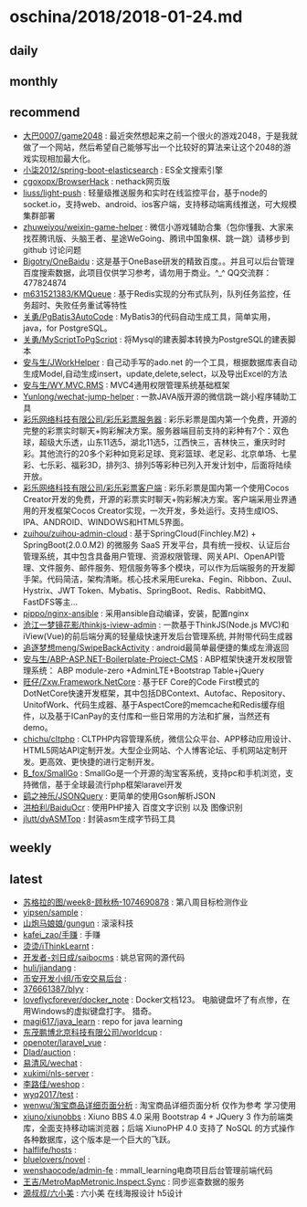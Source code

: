 # oschina/2018/2018-01-24.md



## daily



## monthly



## recommend

- [大巴0007/game2048](http://git.oschina.net/daba0007/game2048) : 最近突然想起来之前一个很火的游戏2048，于是我就做了一个网站，然后希望自己能够写出一个比较好的算法来让这个2048的游戏实现相加最大化。
- [小柒2012/spring-boot-elasticsearch](http://git.oschina.net/52itstyle/spring-boot-elasticsearch) : ES全文搜索引擎
- [cgoxopx/BrowserHack](http://git.oschina.net/cgoxopx/BrowserHack) : nethack网页版
- [liuss/light-push](http://git.oschina.net/crafts/light-push) : 轻量级推送服务和实时在线监控平台，基于node的socket.io，支持web、android、ios客户端，支持移动端离线推送，可大规模集群部署
- [zhuweiyou/weixin-game-helper](http://git.oschina.net/npm/weixin-game-helper) : 微信小游戏辅助合集（包你懂我、大家来找茬腾讯版、头脑王者、星途WeGoing、腾讯中国象棋、跳一跳）请移步到 github 讨论问题
- [Bigotry/OneBaidu](http://git.oschina.net/Bigotry/OneBaidu) : 这是基于OneBase研发的精致百度。。并且可以后台管理百度搜索数据，此项目仅供学习参考，请勿用于商业。^_^ QQ交流群：477824874
- [m631521383/KMQueue](http://git.oschina.net/iicode/KMQueue) : 基于Redis实现的分布式队列，队列任务监控，任务超时、失败任务重试等特性
- [关勇/PgBatis3AutoCode](http://git.oschina.net/tommygun/PgBatis3AutoCode) : MyBatis3的代码自动生成工具，简单实用，java，for PostgreSQL。
- [关勇/MyScriptToPgScript](http://git.oschina.net/tommygun/MyScriptToPgScript) : 将Mysql的建表脚本转换为PostgreSQL的建表脚本
- [安与生/JWorkHelper](http://git.oschina.net/anshengyu/JWorkHelper) : 自己动手写的ado.net 的一个工具，根据数据库表自动生成Model,自动生成insert，update,delete,select，以及导出Excel的方法
- [安与生/WY.MVC.RMS](http://git.oschina.net/anshengyu/WY.MVC.RMS) : ﻿MVC4通用权限管理系统基础框架
- [Yunlong/wechat-jump-helper](http://git.oschina.net/yunlong/wechat-jump-helper) : 一款JAVA版开源的微信跳一跳小程序辅助工具
- [彩乐网络科技有限公司/彩乐彩票服务器](http://git.oschina.net/cailetech/lotteryserver) : 彩乐彩票是国内第一个免费，开源的完整的彩票实时聊天+购彩解决方案。服务器端目前支持的彩种有7个：双色球，超级大乐透，山东11选5，湖北11选5，江西快三，吉林快三，重庆时时彩。其他流行的20多个彩种如竞彩足球、竞彩篮球、老足彩、北京单场、七星彩、七乐彩、福彩3D，排列3、排列5等彩种已列入开发计划中，后面将陆续开放。
- [彩乐网络科技有限公司/彩乐彩票客户端](http://git.oschina.net/cailetech/lotteryclient) : 彩乐彩票是国内第一个使用Cocos Creator开发的免费，开源的彩票实时聊天+购彩解决方案。客户端采用业界通用的开发框架Cocos Creator实现，一次开发，多处运行。支持生成IOS、IPA、ANDROID、WINDOWS和HTML5界面。
- [zuihou/zuihou-admin-cloud](http://git.oschina.net/zuihou111/zuihou-admin-cloud) : 基于SpringCloud(Finchley.M2) + SpringBoot(2.0.0.M2) 的微服务 SaaS 开发平台，具有统一授权、认证后台管理系统，其中包含具备用户管理、资源权限管理、网关API、OpenAPI管理、文件服务、邮件服务、短信服务等多个模块，可以作为后端服务的开发脚手架。代码简洁，架构清晰。核心技术采用Eureka、Fegin、Ribbon、Zuul、Hystrix、JWT Token、Mybatis、SpringBoot、Redis、RabbitMQ、FastDFS等主...
- [pippo/nginx-ansible](http://git.oschina.net/pippozq/nginx-ansible) : 采用ansible自动编译，安装，配置nginx
- [沧江一梦镜花影/thinkjs-iview-admin](http://git.oschina.net/jingangdaxingxing/thinkjs-iview-admin) : 一款基于ThinkJS(Node.js MVC)和iView(Vue)的前后端分离的轻量级快速开发后台管理系统, 并附带代码生成器
- [追逐梦想meng/SwipeBackActivity](http://git.oschina.net/mengpeng920223/SwipeBackActivity) : android最简单最便捷的集成左滑返回
- [安与生/ABP-ASP.NET-Boilerplate-Project-CMS](http://git.oschina.net/anshengyu/ABP-ASP.NET-Boilerplate-Project-CMS) : ABP框架快速开发权限管理系统： ABP module-zero +AdminLTE+Bootstrap Table+jQuery
- [旺仔/Zxw.Framework.NetCore](http://git.oschina.net/ceo_bitch/Zxw.Framework.NetCore) : 基于EF Core的Code First模式的DotNetCore快速开发框架，其中包括DBContext、Autofac、Repository、UnitofWork、代码生成器、基于AspectCore的memcache和Redis缓存组件，以及基于ICanPay的支付库和一些日常用的方法和扩展，当然还有demo。
- [chichu/cltphp](http://git.oschina.net/chichu/cltphp) : CLTPHP内容管理系统，微信公众平台、APP移动应用设计、HTML5网站API定制开发。大型企业网站、个人博客论坛、手机网站定制开发。更高效、更快捷的进行定制开发。
- [B_fox/SmallGo](http://git.oschina.net/jcove/SmallGo) : SmallGo是一个开源的淘宝客系统，支持pc和手机浏览，支持微信，基于全球最流行php框架laravel开发
- [鹞之神乐/JSONQuery](http://git.oschina.net/Kagura/JSONQuery) : 更简单的使用Gson解析JSON
- [洪柏利/BaiduOcr](http://git.oschina.net/paultest/BaiduOcr) : 使用PHP接入 百度文字识别 以及 图像识别
- [jlutt/dyASMTop](http://git.oschina.net/jlutt/dyASMTop) : 封装asm生成字节码工具


## weekly



## latest

- [苏格拉的图/week8-顾秋杨-1074690878](http://git.oschina.net/SuGeLaDeTu/week8-GuQiuYang-1074690878) : 第八周目标检测作业
- [yipsen/sample](http://git.oschina.net/yipsen/sample) : 
- [山炮马娘娘/gungun](http://git.oschina.net/gws321/gungun) : 滚滚科技
- [kafei_zao/手赚](http://git.oschina.net/kafei_zao/ShouZhuan) : 手赚
- [烫烫/iThinkLearnt](http://git.oschina.net/iamtang/iThinkLearnt) : 
- [开发者-刘日成/saibocms](http://git.oschina.net/lrc5559791/saibocms) : 姚总官网的源代码
- [huli/jiandang](http://git.oschina.net/alaye/jiandang) : 
- [币安开发小组/币安交易后台](http://git.oschina.net/jy_binance/binance_web) : 
- [376661387/blyy](http://git.oschina.net/zxc432wq376661387/blyy) : 
- [loveflycforever/docker_note](http://git.oschina.net/loveflycforever/docker_note) : Docker文档123。 电脑键盘坏了有点惨，在用Windows的虚拟键盘打字。 猎奇。
- [magi617/java_learn](http://git.oschina.net/david_wong/java_learn) : repo for java learning
- [东茂鹏博北京科技有限公司/worldcup](http://git.oschina.net/dmpb/worldcup) : 
- [openoter/laravel_vue](http://git.oschina.net/openoter/laravel_vue) : 
- [Dlad/auction](http://git.oschina.net/qdladoooo/auction) : 
- [易清风/wechat](http://git.oschina.net/jianqingwang/wechat) : 
- [xukimi/nls-server](http://git.oschina.net/tiyuiui/nls-server) : 
- [李路佳/weshop](http://git.oschina.net/aiyamakakade/weshop) : 
- [wyq2017/test](http://git.oschina.net/wyqa2017/test) : 
- [wenwu/淘宝商品详细页面分析](http://git.oschina.net/wenwugit/TaoBaoShangPinXiangXiYeMianFenXi) : 淘宝商品详细页面分析 仅作为参考 学习使用
- [xiuno/xiunobbs](http://git.oschina.net/xiuno/xiunobbs) : Xiuno BBS 4.0 采用 Bootstrap 4 + JQuery 3 作为前端类库，全面支持移动端浏览器；后端 XiunoPHP 4.0 支持了 NoSQL 的方式操作各种数据库，这个版本是一个巨大的飞跃。
- [halflife/hosts](http://git.oschina.net/halflife/hosts) : 
- [bluelovers/novel](http://git.oschina.net/bluelovers/novel) : 
- [wenshaocode/admin-fe](http://git.oschina.net/wsqcode/admin-fe) : mmall_learning电商项目后台管理前端代码
- [王吉/MetroMapMetronic.Inspect.Sync](http://git.oschina.net/jigi/MetroMapMetronic.Inspect.Sync) : 同步巡查数据的服务
- [源叔叔/六小美](http://git.oschina.net/mrpant/LiuXiaoMei) : 六小美 在线海报设计 h5设计